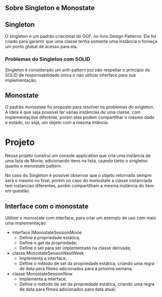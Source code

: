 ## Sobre Singleton e Monostate

## Singleton
O singleton é um padrão criacional do GOF, no livro Design Patterns. Ele foi criado para garantir que uma classe tenha somente uma instância e forneça um ponto global de acesso para ela.

### Problemas do Singleton com SOLID

Singleton é considerado um anti-pattern por não respeitar o princípio do SOLID de responsabilidade única e não utilizar interface para sua implementação.

## Monostate 

O padrão monostate foi proposto para resolver os problemas do singleton. A ideia é que seja possível ter várias instâncias de uma classe, com implementações diferente, porém elas podem compartilhar o mesmo dado e estado, ou seja, um objeto com a mesma intância.


# Projeto

Nesse projeto construí um console application que cria uma instância de uma lista de Movie, adicionando itens na lista, usando tanto o singleton quanto o monostate pattern. 

No caso do Singleton é possível observar que o objeto retornado sempre será o mesmo no final, porém no caso do monostate a classe instanciada tem instancias diferentes, porém compartilham a mesma instância do item em questão. 

## Interface com o monostate

Utilizei o monostate com interface, para criar um exemplo de uso com mais uma implementação.

- interface IMonostateSessionMovie
  - Define a propriedade estática;
  - Define o get da propriedade;
  - Define o set para ser implementado na classe derivada;
- classe MonostateSessionNextWeek
  - Implementa a interface;
  - Define o método de set da propriedade estática, criando uma regra de data para filmes adicionados para a próxima semana;
- classe MonostateSessionNow
  - Implementa a interface;
  - Define o método de set da propriedade estática, criando uma regra de data para filmes adicionados para data atual;



